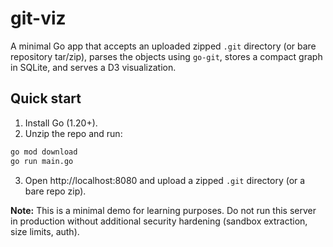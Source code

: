 # git-viz

A minimal Go app that accepts an uploaded zipped `.git` directory (or bare repository tar/zip), parses the objects using `go-git`, stores a compact graph in SQLite, and serves a D3 visualization.

## Quick start

1. Install Go (1.20+).
2. Unzip the repo and run:

```bash
go mod download
go run main.go
```

3. Open http://localhost:8080 and upload a zipped `.git` directory (or a bare repo zip).

**Note:** This is a minimal demo for learning purposes. Do not run this server in production without additional security hardening (sandbox extraction, size limits, auth).

